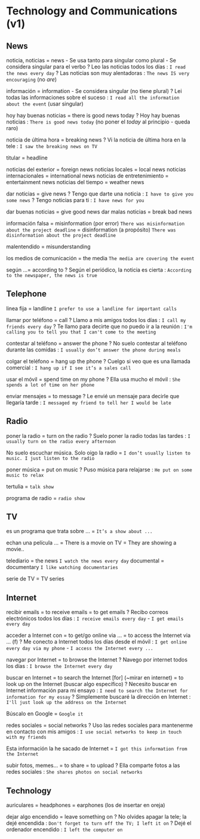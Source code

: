 # Technology and Communications (v1)

## News

noticia, noticias
    = news
        - Se usa tanto para singular como plural
        - Se considera singular para el verbo
    ? Leo las noticias todos los días : `I read the news every day`
    ? Las noticias son muy alentadoras : `The news IS very encouraging` (no _are_)

información
    = information
        - Se considera singular (no tiene plural)
    ? Lei todas las informaciones sobre el suceso : `I read all the information about the event` (usar singular)

hoy hay buenas noticias
    = there is good news today
    ? Hoy hay buenas noticias : `There is good news today` (no poner el _today_ al principio - queda raro)

noticia de última hora = breaking news
    ? Vi la noticia de última hora en la tele : `I saw the breaking news on TV`

titular = headline

noticias del exterior = foreign news
noticias locales = local news
noticias internacionales = international news
noticias de entretenimiento = entertainment news
noticias del tiempo = weather news

dar noticias = give news
    ? Tengo que darte una noticia : `I have to give you some news`
    ? Tengo noticias para ti : `I have news for you`

dar buenas noticias = give good news
dar malas noticias = break bad news

información falsa
    = misinformation (por error) `There was misinformation about the project deadline`
    = disinformation (a propósito) `There was disinformation about the project deadline`

malentendido
    = misunderstanding

los medios de comunicación = the media `The media are covering the event`

según ...= according to
    ? Según el periódico, la noticia es cierta : `According to the newspaper, the news is true`

## Telephone

linea fija = landline `I prefer to use a landline for important calls`

llamar por teléfono = call
    ? Llamo a mis amigos todos los días : `I call my friends every day`
    ? Te llamo para decirte que no puedo ir a la reunión : `I'm calling you to tell you that I can't come to the meeting`

contestar al teléfono = answer the phone
    ? No suelo contestar al teléfono durante las comidas : `I usually don’t answer the phone during meals`

colgar el teléfono = hang up the phone
    ? Cuelgo si veo que es una llamada comercial : `I hang up if I see it’s a sales call`

usar el móvil = spend time on my phone
    ? Ella usa mucho el móvil : `She spends a lot of time on her phone`

enviar mensajes = to message
    ? Le envié un mensaje para decirle que llegaría tarde : `I messaged my friend to tell her I would be late`

## Radio

poner la radio = turn on the radio
    ? Suelo poner la radio todas las tardes : `I usually turn on the radio every afternoon`

No suelo escuchar música. Solo oigo la radio
    = `I don’t usually listen to music. I just listen to the radio`

poner música = put on music
    ? Puso música para relajarse : `He put on some music to relax`

tertulia = `talk show`

programa de radio = `radio show`

## TV

es un programa que trata sobre ... = `It’s a show about ...`

echan una película ...
    = There is a movie on TV
    = They are showing a movie..

telediario = the news `I watch the news every day`
documental = documentary `I like watching documentaries`

serie de TV = TV series


## Internet

recibir emails
    = to receive emails
    = to get emails
    ? Recibo correos electrónicos todos los días : `I receive emails every day` - `I get emails every day`

acceder a Internet con
    = to get/go online via ...
    = to access the Internet via ... (f)
    ? Me conecto a Internet todos los días desde el móvil : `I get online every day via my phone` - `I access the Internet every ...`

navegar por Internet
    = to browse the Internet
    ? Navego por internet todos los días : `I browse the Internet every day`

buscar en Internet
    = to search the Internet [for] (~mirar en internet)
    = to look up on the Internet <sthing> (buscar algo específico)
    ? Necesito buscar en Internet información para mi ensayo : `I need to search the Internet for information for my essay`
    ? Simplemente buscaré la dirección en Internet : `I'll just look up the address on the Internet`

Búscalo en Google = `Google it`

redes sociales = social networks
    ? Uso las redes sociales para mantenerme en contacto con mis amigos : `I use social networks to keep in touch with my friends`

Esta información la he sacado de Internet = `I got this information from the Internet`

subir fotos, memes...
    = to share
    = to upload
    ? Ella comparte fotos a las redes sociales : `She shares photos on social networks`

## Technology

auriculares
    = headphones
    = earphones (los de insertar en oreja)

dejar algo encendido = leave something on
    ? No olvides apagar la tele; la dejé encendida : `Don't forget to turn off the TV; I left it on`
    ? Dejé el ordenador encendido : `I left the computer on`
